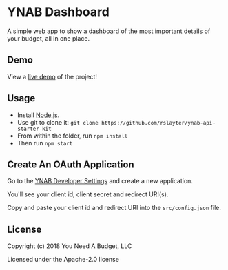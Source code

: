 # YNAB Dashboard

A simple web app to show a dashboard of the most important details of your budget, all in one place.

## Demo

View a [live demo](https://rslayter.github.io/ynab-api-starter-kit/) of the project!

## Usage

* Install [Node.js](https://nodejs.org/).
* Use git to clone it: `git clone https://github.com/rslayter/ynab-api-starter-kit`
* From within the folder, run `npm install`
* Then run `npm start`

## Create An OAuth Application

Go to the [YNAB Developer Settings](https://app.youneedabudget.com/settings/developer)
and create a new application.

You'll see your client id, client secret and redirect URI(s).

Copy and paste your client id and redirect URI into the `src/config.json` file.

## License

Copyright (c) 2018 You Need A Budget, LLC

Licensed under the Apache-2.0 license

